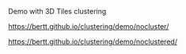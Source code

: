 Demo with 3D Tiles clustering

https://bertt.github.io/clustering/demo/nocluster/

https://bertt.github.io/clustering/demo/noclustered/
